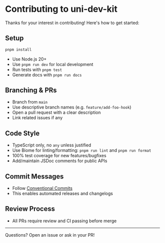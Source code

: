 # Contributing to uni-dev-kit

Thanks for your interest in contributing! Here's how to get started:

## Setup

```bash
pnpm install
```

- Use Node.js 20+
- Use `pnpm run dev` for local development
- Run tests with `pnpm test`
- Generate docs with `pnpm run docs`

## Branching & PRs

- Branch from `main`
- Use descriptive branch names (e.g. `feature/add-foo-hook`)
- Open a pull request with a clear description
- Link related issues if any

## Code Style

- TypeScript only, no `any` unless justified
- Use Biome for linting/formatting: `pnpm run lint` and `pnpm run format`
- 100% test coverage for new features/bugfixes
- Add/maintain JSDoc comments for public APIs

## Commit Messages

- Follow [Conventional Commits](https://www.conventionalcommits.org/)
- This enables automated releases and changelogs

## Review Process

- All PRs require review and CI passing before merge

---

Questions? Open an issue or ask in your PR! 